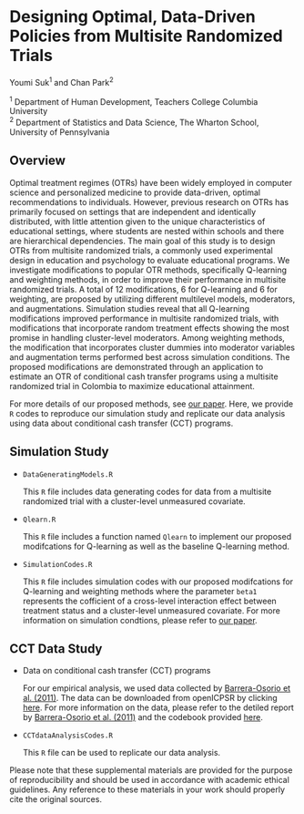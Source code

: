 # Designing Optimal, Data-Driven Policies from Multisite Randomized Trials

Youmi Suk<sup>1</sup> and Chan Park<sup>2</sup>

<sup>1</sup> Department of Human Development, Teachers College Columbia University  
<sup>2</sup> Department of Statistics and Data Science, The Wharton School, University of Pennsylvania


## Overview

Optimal treatment regimes (OTRs) have been widely employed in computer science and personalized medicine to provide data-driven, optimal recommendations to individuals. However, previous research on OTRs has primarily focused on settings that are independent and identically distributed, with little attention given to the unique characteristics of educational settings, where students are nested within schools and there are hierarchical dependencies. The main goal of this study is to design OTRs from multisite randomized trials, a commonly used experimental design in education and psychology to evaluate educational programs. We investigate modifications to popular OTR methods, specifically Q-learning and weighting methods, in order to improve their performance in multisite randomized trials. A total of 12 modifications, 6 for Q-learning and 6 for weighting, are proposed by utilizing different multilevel models, moderators, and augmentations. Simulation studies reveal that all Q-learning modifications improved performance in multisite randomized trials, with modifications that incorporate random treatment effects showing the most promise in handling cluster-level moderators. Among weighting methods, the modification that incorporates cluster dummies into moderator variables and augmentation terms performed best across simulation conditions. The proposed modifications are demonstrated through an application to estimate an OTR of conditional cash transfer programs using a multisite randomized trial in Colombia to maximize educational attainment.

For more details of our proposed methods, see [our paper](). 
Here, we provide `R` codes to reproduce our simulation study and replicate our data analysis using data about conditional cash transfer (CCT) programs. 

## Simulation Study

* `DataGeneratingModels.R`  

   This `R` file includes data generating codes for data from a multisite randomized trial with a cluster-level unmeasured covariate.

* `Qlearn.R`   

   This `R` file includes a function named `Qlearn` to implement our proposed modifcations for Q-learning as well as the baseline Q-learning method.

* `SimulationCodes.R`
 
   This `R` file includes simulation codes with our proposed modifcations for Q-learning and weighting methods where the parameter `beta1` represents the cofficient of a cross-level interaction effect between treatment status and a cluster-level unmeasured covariate. For more information on simulation condtions, please refer to [our paper](XXXXXXXXXXXXXXXXX).



## CCT Data Study

* Data on conditional cash transfer (CCT) programs
  
  For our empirical analysis, we used data collected by [Barrera-Osorio et al. (2011)](https://doi.org/10.1257/app.3.2.167). The data can be downloaded from openICPSR by clicking [here](https://doi.org/10.3886/E113783V1). For more information on the data, please refer to the detiled report by [Barrera-Osorio et al. (2011)](https://doi.org/10.1257/app.3.2.167) and the codebook provided [here](https://doi.org/10.3886/E113783V1). 

* `CCTdataAnalysisCodes.R` 
 
   This `R` file can be used to replicate our data analysis.

Please note that these supplemental materials are provided for the purpose of reproducibility and should be used in accordance with academic ethical guidelines. Any reference to these materials in your work should properly cite the original sources.
